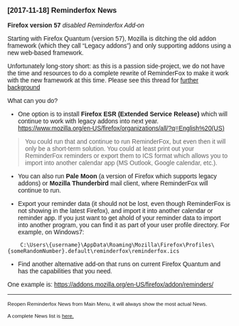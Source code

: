 <style>body {font-family: arial;}</style>

###  [2017-11-18] Reminderfox News

__Firefox version 57__ _disabled Reminderfox Add-on_

Starting with Firefox Quantum (version 57), Mozilla is ditching the old addon framework (which they call “Legacy addons”) and only supporting addons using a new web-based framework.

Unfortunately long-story short: as this is a passion side-project, we do not have the time and resources to do a complete rewrite of ReminderFox to make it work with the new framework at this time.  Please see this thread for [further background](https://groups.google.com/forum/#!msg/reminderfox/ZX3Hsm3R1jU/MU0S50LhEAAJ)

What can you do?

*  One option is to install __Firefox ESR (Extended Service Release)__ which will continue to work with legacy addons into next year.   <https://www.mozilla.org/en-US/firefox/organizations/all/?q=English%20(US)>  
> You could run that and continue to run ReminderFox, but even then it will only be a short-term solution. You could at least print out your ReminderFox reminders or export them to ICS format which allows you to import into another calendar app (MS Outlook, Google calendar, etc.).  

*  You can also run __Pale Moon__ (a version of Firefox which supports legacy addons) or __Mozilla Thunderbird__ mail client, where ReminderFox will continue to run.

*  Export your reminder data (it should not be lost, even though ReminderFox is not showing in the latest Firefox), and import it into another calendar or reminder app. 
  If you just want to get ahold of your reminder data to import into another program, you can find it as part of your user profile directory. For example, on Windows7:   
```  
    C:\Users\{username}\AppData\Roaming\Mozilla\Firefox\Profiles\{someRandomNumber}.default\reminderfox\reminderfox.ics
```
*  Find another alternative add-on that runs on current Firefox Quantum and has the capabilities that you need.

One example is: <https://addons.mozilla.org/en-US/firefox/addon/reminders/>

----
<small>Reopen Reminderfox News from Main Menu, it will always show the most actual News. </small>

<small>A complete News list is [here.](https://github.com/neandr/reminderfox/tree/master/docs) </small>
